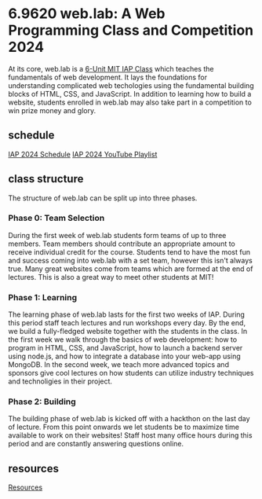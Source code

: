 # 6.9620 web.lab: A Web Programming Class and Competition 2024

At its core, web.lab is a [6-Unit MIT IAP Class](http://student.mit.edu/catalog/m6e.html#6.9620) which teaches the fundamentals of web development. It lays the foundations for understanding complicated web techologies using the fundamental building blocks of HTML, CSS, and JavaScript. In addition to learning how to build a website, students enrolled in web.lab may also take part in a competition to win prize money and glory.

## schedule

[IAP 2024 Schedule](https://weblab.mit.edu/schedule/)
[IAP 2024 YouTube Playlist](https://www.youtube.com/playlist?list=PLVAxjdyIU8_zUqQgyA2u1kaw_rFQrLC51)

## class structure

The structure of web.lab can be split up into three phases.

### Phase 0: Team Selection

During the first week of web.lab students form teams of up to three members. Team members should contribute an appropriate amount to receive individual credit for the course. Students tend to have the most fun and success coming into web.lab with a set team, however this isn't always true. Many great websites come from teams which are formed at the end of lectures. This is also a great way to meet other students at MIT!

### Phase 1: Learning

The learning phase of web.lab lasts for the first two weeks of IAP. During this period staff teach lectures and run workshops every day. By the end, we build a fully-fledged website together with the students in the class. In the first week we walk through the basics of web development: how to program in HTML, CSS, and JavaScript, how to launch a backend server using node.js, and how to integrate a database into your web-app using MongoDB. In the second week, we teach more advanced topics and sponsors give cool lectures on how students can utilize industry techniques and technoligies in their project.

### Phase 2: Building

The building phase of web.lab is kicked off with a hackthon on the last day of lecture. From this point onwards we let students be to maximize time available to work on their websites! Staff host many office hours during this period and are constantly answering questions online.

## resources

[Resources](resources.md)

